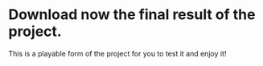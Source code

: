 # Download now the final result of the project.
This is a playable form of the project for you to test it and enjoy it!
